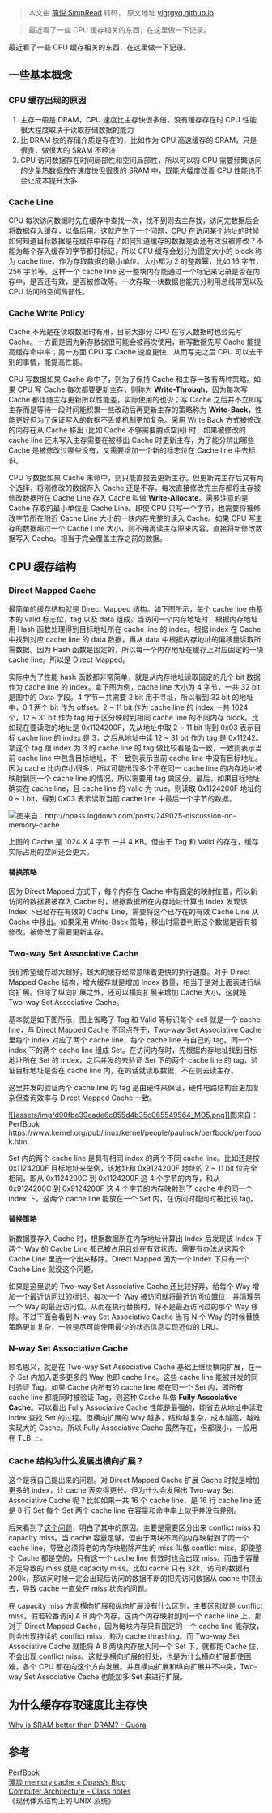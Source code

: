 > 本文由 [简悦 SimpRead](http://ksria.com/simpread/) 转码， 原文地址 [ylgrgyq.github.io](https://ylgrgyq.github.io/2018/01/15/cache-structure/)

> 最近看了一些 CPU 缓存相关的东西，在这里做一下记录。

最近看了一些 CPU 缓存相关的东西，在这里做一下记录。

[](#一些基本概念 "一些基本概念")一些基本概念
--------------------------

### [](#CPU-缓存出现的原因 "CPU 缓存出现的原因")CPU 缓存出现的原因

1.  主存一般是 DRAM，CPU 速度比主存快很多倍，没有缓存存在时 CPU 性能很大程度取决于读取存储数据的能力
2.  比 DRAM 快的存储介质是存在的，比如作为 CPU 高速缓存的 SRAM，只是很贵，做很大的 SRAM 不经济
3.  CPU 访问数据存在时间局部性和空间局部性，所以可以将 CPU 需要频繁访问的少量热数据放在速度快但很贵的 SRAM 中，既能大幅度改善 CPU 性能也不会让成本提升太多

### [](#Cache-Line "Cache Line")Cache Line

CPU 每次访问数据时先在缓存中查找一次，找不到则去主存找，访问完数据后会将数据存入缓存，以备后用。这就产生了一个问题，CPU 在访问某个地址的时候如何知道目标数据是在缓存中存在？如何知道缓存的数据是否还有效没被修改？不能为每个存入缓存的字节都打标记，所以 CPU 缓存会划分为固定大小的 block 称为 cache line，作为存取数据的最小单位。大小都为 2 的整数幂，比如 16 字节，256 字节等。这样一个 cache line 这一整块内存能通过一个标记来记录是否在内存中，是否还有效，是否被修改等。一次存取一块数据也能充分利用总线带宽以及 CPU 访问的空间局部性。

### [](#Cache-Write-Policy "Cache Write Policy")Cache Write Policy

Cache 不光是在读取数据时有用，目前大部分 CPU 在写入数据时也会先写 Cache。一方面是因为新存数据很可能会被再次使用，新写数据先写 Cache 能提高缓存命中率；另一方面 CPU 写 Cache 速度更快，从而写完之后 CPU 可以去干别的事情，能提高性能。

CPU 写数据如果 Cache 命中了，则为了保持 Cache 和主存一致有两种策略。如果 CPU 写 Cache 每次都要更新主存，则称为 **Write-Through**，因为每次写 Cache 都伴随主存更新所以性能差，实际使用的也少；写 Cache 之后并不立即写主存而是等待一段时间能积累一些改动后再更新主存的策略称为 **Write-Back**，性能更好但为了保证写入的数据不丢使机制更加复杂。采用 Write Back 方式被修改的内存在从 Cache 移出 (比如 Cache 不够需要腾点空间) 时，如果被修改的 cache line 还未写入主存需要在被移出 Cache 时更新主存，为了能分辨出哪些 Cache 是被修改过哪些没有，又需要增加一个新的标志位在 Cache line 中去标识。

CPU 写数据如果 Cache 未命中，则只能直接去更新主存。但更新完主存后又有两个选择，将刚修改的数据存入 Cache 还是不存。每次直接修改完主存都将主存被修改数据所在 Cache Line 存入 Cache 叫做 **Write-Allocate**。需要注意的是 Cache 存取的最小单位是 Cache Line。即使 CPU 只写一个字节，也需要将被修改字节所在附近 Cache Line 大小的一块内存完整的读入 Cache。如果 CPU 写主存的数据超过一个 Cache Line 大小，则不用再读主存原来内容，直接将新修改数据写入 Cache。相当于完全覆盖主存之前的数据。

[](#CPU-缓存结构 "CPU 缓存结构")CPU 缓存结构
--------------------------------

### [](#Direct-Mapped-Cache "Direct Mapped Cache")Direct Mapped Cache

最简单的缓存结构就是 Direct Mapped 结构。如下图所示，每个 cache line 由基本的 valid 标志位，tag 以及 data 组成。当访问一个内存地址时，根据内存地址用 Hash 函数处理得到目标地址所在 cache line 的 index。根据 index 在 Cache 中找到对应 cache line 的 data 数据，再从 data 中根据内存地址的偏移量读取所需数据。因为 Hash 函数是固定的，所以每一个内存地址在缓存上对应固定的一块 cache line。所以是 Direct Mapped。

实际中为了性能 hash 函数都非常简单，就是从内存地址读取固定的几个 bit 数据作为 cache line 的 index。拿下图为例，cache line 大小为 4 字节，一共 32 bit 是图中的 Data 字段。4 字节一共需要 2 bit 用于寻址，所以看到 32 bit 的地址中，0 1 两个 bit 作为 offset。2 ~ 11 bit 作为 cache line 的 index 一共 1024 个，12 ~ 31 bit 作为 tag 用于区分映射到相同 cache line 的不同内存 block。比如现在要读取的地址是 0x1124200F，先从地址中取 2 ~ 11 bit 得到 0x03 表示目标 cache line 的 index 是 3，之后从地址中读 12 ~ 31 bit 作为 tag 是 0x11242。拿这个 tag 跟 index 为 3 的 cache line 的 tag 做比较看是否一致，一致则表示当前 cache line 中包含目标地址，不一致则表示当前 cache line 中没有目标地址。因为 cache 比内存小很多，所以可能出现多个不在同一 cache line 的内存地址被映射到同一个 cache line 的情况，所以需要用 tag 做区分。最后，如果目标地址确实在 cache line，且 cache line 的 valid 为 true，则读取 0x1124200F 地址的 0 ~ 1 bit，得到 0x03 表示读取当前 cache line 中最后一个字节的数据。

[![](https://ylgrgyq.github.io/2018/01/15/cache-structure/direct-mapped.png)](https://ylgrgyq.github.io/2018/01/15/cache-structure/direct-mapped.png "图来自：http://opass.logdown.com/posts/249025-discussion-on-memory-cache")图来自：http://opass.logdown.com/posts/249025-discussion-on-memory-cache

上图的 Cache 是 1024 X 4 字节 一共 4 KB。但由于 Tag 和 Valid 的存在，缓存实际占用的空间还会更大。

#### [](#替换策略 "替换策略")替换策略

因为 Direct Mapped 方式下，每个内存在 Cache 中有固定的映射位置，所以新访问的数据要被存入 Cache 时，根据数据所在内存地址计算出 Index 发现该 Index 下已经存在有效的 Cache Line，需要将这个已存在的有效 Cache Line 从 Cache 中移出。如果采用 Write-Back 策略，移出时需要判断这个数据是否有被修改，被修改了需要更新主存。

### [](#Two-way-Set-Associative-Cache "Two-way Set Associative Cache")Two-way Set Associative Cache

我们希望缓存越大越好，越大的缓存经常意味着更快的执行速度。对于 Direct Mapped Cache 结构，增大缓存就是增加 Index 数量，相当于是对上面表进行纵向扩展。但除了纵向扩展之外，还可以横向扩展来增加 Cache 大小，这就是 Two-way Set Associative Cache。

基本就是如下图所示，图上省略了 Tag 和 Valid 等标识每个 cell 就是一个 cache line，与 Direct Mapped Cache 不同点在于，Two-way Set Associative Cache 里每个 index 对应了两个 cache line，每个 cache line 有自己的 tag。同一个 index 下的两个 cache line 组成 Set。在访问内存时，先根据内存地址找到目标地址所在 Set 的 index，之后并发的去验证 Set 下的两个 cache line 的 tag，验证目标地址是否在 cache line 内，在的话就读取数据，不在则去读主存。

这里并发的验证两个 cache line 的 tag 是由硬件来保证，硬件电路结构会更加复杂但查询效率与 Direct Mapped Cache 一致。

[![[assets/img/d90fbe39eade6c855d4b35c065549564_MD5.png]]](https://ylgrgyq.github.io/2018/01/15/cache-structure/two-way.png "图来自：PerfBook https://www.kernel.org/pub/linux/kernel/people/paulmck/perfbook/perfbook.html")图来自：PerfBook https://www.kernel.org/pub/linux/kernel/people/paulmck/perfbook/perfbook.html

Set 内的两个 cache line 是具有相同 index 的两个不同 cache line。比如还是按 0x1124200F 目标地址来举例，该地址和 0x9124200F 地址的 2 ~ 11 bit 位完全相同，即从 0x1124200C 到 0x1124200F 这 4 个字节的内存，和从 0x9124200C 到 0x9124200F 这 4 个字节的内存映射到了 cache 中的同一个 index 下。这两个 cache line 能放在一个 Set 内，在访问时能同时被比较 tag。

#### [](#替换策略-1 "替换策略")替换策略

新数据要存入 Cache 时，根据数据所在内存地址计算出 Index 后发现该 Index 下两个 Way 的 Cache Line 都已被占用且处在有效状态。需要有办法从这两个 Cache Line 里选一个出来移除。Direct Mapped 因为一个 Index 下只有一个 Cache Line 就没这个问题。

如果是这里说的 Two-way Set Associative Cache 还比较好弄，给每个 Way 增加一个最近访问过的标识。每次一个 Way 被访问就将最近访问位置位，并清理另一个 Way 的最近访问位。从而在执行替换时，将不是最近访问过的那个 Way 移除。不过下面会看到 N-way Set Associative Cache 当有 N 个 Way 的时候替换策略更加复杂，一般是尽可能使用最少的状态信息实现近似的 LRU。

### [](#N-way-Set-Associative-Cache "N-way Set Associative Cache")N-way Set Associative Cache

顾名思义，就是在 Two-way Set Associative Cache 基础上继续横向扩展，在一个 Set 内加入更多更多的 Way 也即 cache line。这些 cache line 能被并发的同时验证 Tag。如果 Cache 内所有的 cache line 都在同一个 Set 内，即所有 cache line 都能同时被验证 Tag，则这种 Cache 叫做 **Fully Associative Cache**。可以看出 Fully Associative Cache 性能是最强的，能省去从地址中读取 index 查找 Set 的过程。但横向扩展的 Way 越多，结构越复杂，成本越高，越难实现大的 Cache。所以 Fully Associative Cache 虽然存在，但都很小，一般用在 TLB 上。

### [](#Cache-结构为什么发展出横向扩展？ "Cache 结构为什么发展出横向扩展？")Cache 结构为什么发展出横向扩展？

这个是我自己提出来的问题。对 Direct Mapped Cache 扩展 Cache 时就是增加更多的 index，让 cache 表变得更长。但为什么会发展出 Two-way Set Associative Cache 呢？比如如果一共 16 个 cache line，是 16 行 cache line 还是 8 行 Set 每个 Set 两个 cache line 在容量和命中率上似乎并没有差别。

后来看到了[这个问题](https://stackoverflow.com/questions/33314115/whats-the-difference-between-conflict-miss-and-capacity-miss)，明白了其中的原因。主要是需要区分出来 conflict miss 和 capacity miss。当 cache 容量足够，但由于两块不同的内存映射到了同一个 cache line，导致必须将老的内存块剔除产生的 miss 叫做 conflict miss，即使整个 Cache 都是空的，只有这一个 cache line 有效时也会出现 miss。而由于容量不足导致的 miss 就是 capacity miss。比如 cache 只有 32k，访问的数据有 200k，那访问时候一定会出现后访问的数据不断的把先访问数据从 cache 中顶出去，导致 cache 一直处在 miss 状态的问题。

在 capacity miss 方面横向扩展和纵向扩展没有什么区别，主要区别就是 conflict miss。假若轮番访问 A B 两个内存，这两个内存映射到同一个 cache line 上，那对于 Direct Mapped Cache，因为每块内存只有固定的一个 cache line 能存放，则会出现持续的 conflict miss，称为 cache thrashing。而 Two-way Set Associative Cache 就能将 A B 两块内存放入同一个 Set 下，就都能 Cache 住，不会出现 conflict miss。这就是横向扩展的好处，也是为什么横向扩展即使困难，各个 CPU 都在向这个方向发展。并且横向扩展和纵向扩展并不冲突，Two-way Set Associative Cache 也能加多 Set 来进行扩展。

[](#为什么缓存存取速度比主存快 "为什么缓存存取速度比主存快")为什么缓存存取速度比主存快
-----------------------------------------------

[Why is SRAM better than DRAM? - Quora](https://www.quora.com/Why-is-SRAM-better-than-DRAM)

[](#参考 "参考")参考
--------------

[PerfBook](https://www.kernel.org/pub/linux/kernel/people/paulmck/perfbook/perfbook.html)  
[淺談 memory cache « Opass’s Blog](http://opass.logdown.com/posts/249025-discussion-on-memory-cache)  
[Computer Architecture - Class notes](http://www.cs.iit.edu/~virgil/cs470/Book/)  
《现代体系结构上的 UNIX 系统》
